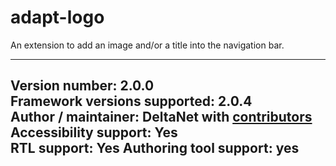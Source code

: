 adapt-logo
===============

An extension to add an image and/or a title into the navigation bar.

----------------------------
**Version number:**  2.0.0    
**Framework versions supported:**  2.0.4    
**Author / maintainer:** DeltaNet with [contributors](https://github.com/deltanet/adapt-logo/graphs/contributors)     
**Accessibility support:** Yes  
**RTL support:** Yes
**Authoring tool support:** yes
----------------------------
